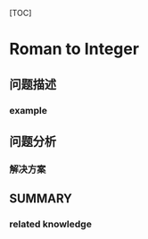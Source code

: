 [TOC]

# Roman to Integer

## 问题描述

### example

## 问题分析

### 解决方案

## SUMMARY

### related knowledge